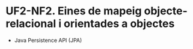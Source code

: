 # UF2-NF2. Eines de mapeig objecte-relacional i orientades a objectes

  * Java Persistence API (JPA)
